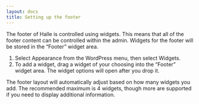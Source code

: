 ```yaml
---
layout: docs
title: Setting up the footer
---
```

The footer of Halle is controlled using widgets. This means that all of the footer content can be controlled within the admin. Widgets for the footer will be stored in the “Footer” widget area.

1. Select Appearance from the WordPress menu, then select Widgets.
2. To add a widget, drag a widget of your choosing into the “Footer” widget area. The widget options will open after you drop it.

The footer layout will automatically adjust based on how many widgets you add. The recommended maximum is 4 widgets, though more are supported if you need to display additional information.